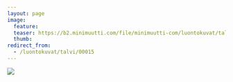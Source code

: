 ```yaml
---
layout: page
image:
  feature:
  teaser: https://b2.minimuutti.com/file/minimuutti-com/luontokuvat/talvi/DSC19752-245px.jpg
  thumb:
redirect_from:
  - /luontokuvat/talvi/00015
---
```


![](https://b2.minimuutti.com/file/minimuutti-com/luontokuvat/talvi/DSC19752-800px.jpg)

